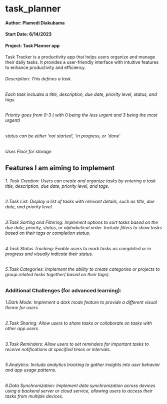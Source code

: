 # task_planner

#### Author: Plamedi Diakubama
#### Start Date: 6/14/2023
#### Project: Task Planner app
Task Tracker is a productivity app that helps users organize and manage their daily tasks.
It provides a user-friendly interface with intuitive features to enhance productivity and efficiency.
###### Description: This defines a task.
###### Each task includes a title, description, due date, priority level, status, and tags.
###### Priority goes from 0-3 ( with 0 being the less urgent and 3 being the most urgent)
###### status can be either 'not started', 'in progress, or 'done' 
###### Uses Floor for storage

## Features I am aiming to implement 

###### 1. Task Creation: Users can create and organize tasks by entering a task title, description, due date, priority level, and tags.
###### 2.Task List: Display a list of tasks with relevant details, such as title, due date, and priority level.
###### 3.Task Sorting and Filtering: Implement options to sort tasks based on the due date, priority, status, or alphabetical order. Include filters to show tasks based on their tags or completion status.
###### 4.Task Status Tracking: Enable users to mark tasks as completed or in progress and visually indicate their status.
###### 5.Task Categories: Implement the ability to create categories or projects to group related tasks together( based on their tags).



### Additional Challenges (for advanced learning):

###### 1.Dark Mode: Implement a dark mode feature to provide a different visual theme for users.
###### 2.Task Sharing: Allow users to share tasks or collaborate on tasks with other app users.
###### 3.Task Reminders: Allow users to set reminders for important tasks to receive notifications at specified times or intervals.
###### 5.Analytics: Include analytics tracking to gather insights into user behavior and app usage patterns.
###### 6.Data Synchronization: Implement data synchronization across devices using a backend server or cloud service, allowing users to access their tasks from multiple devices.


